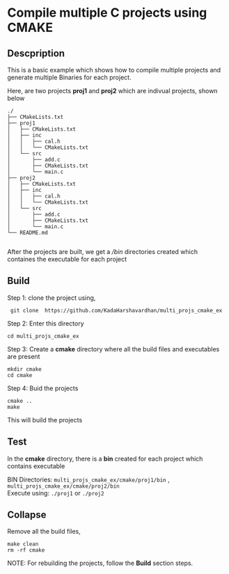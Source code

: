 # Compile multiple C projects using CMAKE

## Descpription
This is a basic example which shows how to compile multiple projects and generate multiple Binaries for each project.

Here, are two projects **proj1** and **proj2** which are indivual projects, shown below

```
./
├── CMakeLists.txt
├── proj1
│   ├── CMakeLists.txt
│   ├── inc
│   │   ├── cal.h
│   │   └── CMakeLists.txt
│   └── src
│       ├── add.c
│       ├── CMakeLists.txt
│       └── main.c
├── proj2
│   ├── CMakeLists.txt
│   ├── inc
│   │   ├── cal.h
│   │   └── CMakeLists.txt
│   └── src
│       ├── add.c
│       ├── CMakeLists.txt
│       └── main.c
└── README.md


```
After the projects are built, we get a */bin* directories created which containes the executable for each project

## Build

Step 1: clone the project using,

` git clone  https://github.com/KadaHarshavardhan/multi_projs_cmake_ex`

Step 2: Enter this directory 

    cd multi_projs_cmake_ex

Step 3: Create a **cmake** directory where all the build files and executables are present

    mkdir cmake
    cd cmake

Step 4: Buid the projects
    
    cmake ..
    make
This will build the projects

## Test

In the **cmake** directory, there is a **bin** created for each project which contains executable

BIN Directories: `multi_projs_cmake_ex/cmake/proj1/bin` , `multi_projs_cmake_ex/cmake/proj2/bin`  
Execute using: `./proj1` or `./proj2`

## Collapse
Remove all the build files, 
    
    make clean
    rm -rf cmake

NOTE: For rebuilding the projects, follow the **Build** section steps.